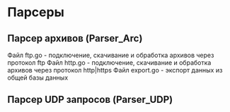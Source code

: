 # Парсеры
## Парсер архивов (Parser_Arc)
Файл ftp.go - подключение, скачивание и обработка архивов через протокол ftp
Файл http.go - подключение, скачивание и обработка архивов через протокол http|https
Файл export.go - экспорт данных из общей базы данных
## Парсер UDP запросов (Parser_UDP)
